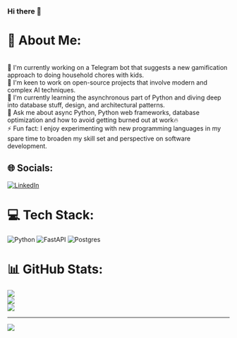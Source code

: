 ### Hi there 👋

# 💫 About Me:
<br>🔭 I'm currently working on a Telegram bot that suggests a new gamification approach to doing household chores with kids.
<br>👯 I'm keen to work on open-source projects that involve modern and complex AI techniques.
<br>🌱 I'm currently learning the asynchronous part of Python and diving deep into database stuff, design, and architectural patterns.
<br>💬 Ask me about async Python, Python web frameworks, database optimization and how to avoid getting burned out at work🔥
<br>⚡ Fun fact: I enjoy experimenting with new programming languages in my spare time to broaden my skill set and perspective on software development.

## 🌐 Socials:
[![LinkedIn](https://img.shields.io/badge/LinkedIn-%230077B5.svg?logo=linkedin&logoColor=white)](https://linkedin.com/in/https://www.linkedin.com/in/maxim-zorin-python-dev/) 

# 💻 Tech Stack:
![Python](https://img.shields.io/badge/python-3670A0?style=plastic&logo=python&logoColor=ffdd54) ![FastAPI](https://img.shields.io/badge/FastAPI-005571?style=plastic&logo=fastapi) ![Postgres](https://img.shields.io/badge/postgres-%23316192.svg?style=plastic&logo=postgresql&logoColor=white) 
# 📊 GitHub Stats:
![](https://github-readme-stats.vercel.app/api?username=AmmoMax&theme=bear&hide_border=false&include_all_commits=true&count_private=true)<br/>
![](https://github-readme-streak-stats.herokuapp.com/?user=AmmoMax&theme=bear&hide_border=false)<br/>
![](https://github-readme-stats.vercel.app/api/top-langs/?username=AmmoMax&theme=bear&hide_border=false&include_all_commits=true&count_private=true&layout=compact)

---
[![](https://visitcount.itsvg.in/api?id=AmmoMax&icon=0&color=0)](https://visitcount.itsvg.in)
